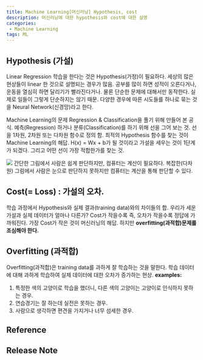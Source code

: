```yaml
---
title: Machine Learning[머신러닝] Hypothesis, cost
description: 머신러닝에 대한 hypothesis와 cost에 대한 설명
categories:
 - Machine Learning
tags: ML
---
```


## Hypothesis (가설)

Linear Regression 학습을 한다는 것은 Hypothesis(가정)이 필요하다. 세상의 많은 현상들이 linear 한 것으로 설명되는 경우가 많음.
공부를 많이 하면 성적이 오른다거나, 운동을 열심히 하면 달리기가 빨라진다거나. 물론 단순한 문제에 대해서만 동작한다. 실제로 일들이 그렇게 단순하지는 않기 때문. 다양한 경우에 따른 시도들를 하나로 묶는 것을 Neural Network(신경망)라고 한다.

Machine Learning의 문제 Regression & Classification을 풀기 위해 만들어 본 공식. 예측(Regression) 하거나 분류(Classification)를 하기 위해 선을 그어 보는 것. 선을 1차원, 2차원 또는 다차원 함수로 정의 함. 최적의 Hypothesis 함수를 찾는 것이 Machine Learning의 해답.
H(x) = Wx + b가 될 것이라고 가설을 세우는 것이 1단계가 되겠다. 그리고 어떤 선이 가장 적합한가를 찾는 것.

![](https://postfiles.pstatic.net/MjAxODA1MTRfMjA1/MDAxNTI2Mjk3OTI4MTU2.5411Q9Ar2IaqOqw_LuCbJcTOov1kYH7eC7upa8b9Zgcg.AnfX6HT0EpzXOnTTC3sEU9ofOTKBSxmvY0GYOQtqQI4g.PNG.goddam0205/2018-05-14.png?type=w773)
간단한 그림에서 사람은 쉽게 판단하지만, 컴퓨터는 계산이 필요하다. 복잡한(다차원) 그림에서 사람은 눈으로 판단하지 못하지만 컴퓨터는 계산을 통해 판단할 수 있다.

## Cost(= Loss) : 가설의 오차.
학습 과정에서 Hypothesis와 실제 결과(training data)와의 차이들의 합. 우리가 세운 가설과 실제 데이터가 얼마나 다른가? Cost가 작을수록 즉, 오차가 작을수록 정답에 가까워진다. 가장 Cost가 작은 것이 머신러닝의 해답. 하지만 **overfitting(과적합)문제를 조심해야 한다.**
## Overfitting (과적합)
Overfitting(과적합)은 training data를 과하게 잘 학습하는 것을 말한다. 학습 데이터에 대해 과하게 학습하여 실제 데이터에 대한 오차가 증가하는 현상. 
**examples:** 
1. 특정한 색의 고양이로 학습을 했더니, 다른 색의 고양이는 고양이로 인식하지 못하는 경우. 
2. 연습경기는 잘 하는데 실전은 못하는 경우. 
3. 사람으로 생각하면 편견을 가지거나 너무 섬세한 경우.

## Reference

## Release Note